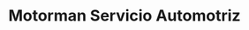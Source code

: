 ---
title: "Motorman Servicio Automotriz"
url: /asuncion/motorman-servicio-automotriz/
shop: reparación de automóviles
---